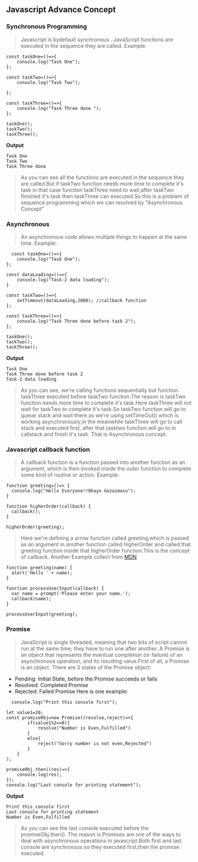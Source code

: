 ## Javascript Advance Concept

### Synchronous Programming
> Javascript is bydefault synchronous . JavaScript functions are executed in the sequence they are called. Example:
  
  ```
 const taskOne=()=>{
      console.log("Task One");
  };

  const taskTwo=()=>{
      console.log("Task Two");

  };

  const taskThree=()=>{
      console.log("Task Three done ");
  };

  taskOne();
  taskTwo();
  taskThree();
```
**Output**
```
Task One
Task Two
Task Three done 
```
> As you can see all the functions are  executed in the sequence they are called.But if taskTwo function needs more time to complete it's task in that case function taskThree need to wait,after taskTwo finished it's task then taskThree can executed.So this is a problem of sequence programming which we can resolved by "Asynchronous Concept" 

### Asynchronous
> An asynchronous code allows multiple things to happen at the same time. Example:
```
  const taskOne=()=>{
    console.log("Task One");
};

const dataLoading=()=>{
    console.log("Task-2 data loading");
}

const taskTwo=()=>{
    setTimeout(dataLoading,2000); //callback function
};

const taskThree=()=>{
    console.log("Task Three done before task 2");
};

taskOne();
taskTwo();
taskThree();
```
**Output**
````
Task One
Task Three done before task 2
Task-2 data loading

````
>As you can see, we're calling functions sequentially but function taskThree executed before taskTwo function.The reason is taskTwo function needs more time to complete it's task.Here taskThree will not wait for taskTwo to complete it's task.So taskTwo function will go to queue stack and wait there as we're using setTimeOut() which is working asynchronously,in the meanwhile taskThree will go to call stack and executed first, after that   tasktwo function will go to in callstack and finish it's task. That is Asynchronous concept.

### Javascript callback function
> A callback function is a function passed into another function as an argument, which is then invoked inside the outer function to complete some kind of routine or action. Example:
```
function greeting=()=> {
  console.log("Hello Everyone!!Ohayo Gozaimasu");
}

function higherOrder(callback) {
  callback();
}

higherOrder(greeting);
```
> Here we're defining a arrow function called greeting,which is passed as an argument in another function called higherOrder and called that greeting function inside that higherOrder function.This is the concept of callback. Another Example collect from  [MDN](https://developer.mozilla.org/en-US/docs/Glossary/Callback_function)
```
function greeting(name) {
  alert('Hello ' + name);
}

function processUserInput(callback) {
  var name = prompt('Please enter your name.');
  callback(name);
}

processUserInput(greeting);
```
### Promise
> JavaScript is single threaded, meaning that two bits of script cannot run at the same time; they have to run one after another. A Promise is an object that represents the eventual completion (or failure) of an asynchronous operation, and its resulting value.First of all, a Promise is an object. 
There are 3 states of the Promise object:
- Pending: Initial State, before the Promise succeeds or fails
- Resolved: Completed Promise
- Rejected: Failed Promise
Here is one example:

````
  console.log("Print this console first");

let value1=20;
const promise0bj=new Promise((resolve,reject)=>{
        if(value1%2==0){
            resolve("Number is Even,Fulfilled")
        }
        else{
            reject("Sorry number is not even,Rejected")
        }
    }
);

promise0bj.then((res)=>{  
    console.log(res);
});
console.log("Last console for printing statement");
````
**Output**
````
Print this console first
Last console for printing statement
Number is Even,Fulfilled

````
>As you can see the last console executed before the promiseObj.then() .The reason is Promises are one of the ways to deal with asynchronous operations in javascript.Both first and last console are synchronous so they executed first,then the promise executed.
